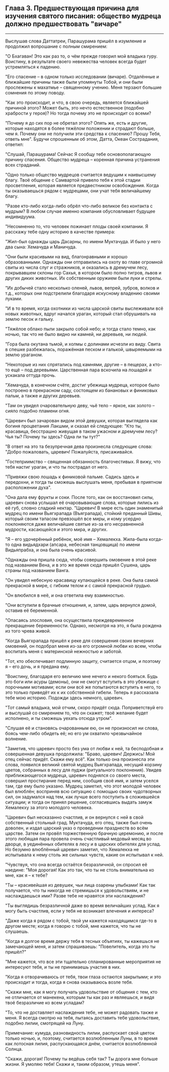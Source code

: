 ## Глава 3. Предшествующая причина для изучения святого писания: общество мудреца должно предшествовать "вичаре"


---
Выслушав слова Даттатреи, Парашурама пришёл в изумление и продолжил вопрошание с полным смирением:

"О Бхагаван! Это как раз то, о чём прежде говорил мой владыка гуру. Воистину, в результате своего невежества человек всегда будет устремляться к падению.

"Его спасение – в одном только исследовании (вичаре). Отдалённые и ближайшие причины также были упомянуты Тобой, и они были прослежены к махатмье – священному учению. Меня терзают большие сомнения по этому поводу.

"Как это происходит, и что, в свою очередь, является ближайшей причиной этого? Может быть, это нечто естественное (подобно храбрости у героя)? Но тогда почему это не происходит со всеми?

"Почему я до сих пор не обретал этого? Опять же, есть и другие, которые находятся в более тяжёлом положении и страдают больше, чем я. Почему они не получили эти средства к спасению? Прошу Тебя, ответь мне". Будучи спрошенным об этом, Датта, Океан Сострадания, ответил:

"Слушай, Парашурама! Сейчас Я сообщу тебе основополагающую причину спасения. Общество мудреца – коренная причина устранения всех страданий.

"Одно только общество мудрецов считается ведущим к наивысшему благу. Твоё общение с Самвартой привело тебя к этой стадии просветления, которая является предвестником освобождения. Когда ты оказываешься рядом с мудрецами, они учат тебя величайшему благу.

"Разве кто-либо когда-либо обрёл что-либо великое без контакта с мудрым? В любом случае именно компания обусловливает будущее индивидуума.

"Несомненно то, что человек пожинает плоды своей компании. Я расскажу тебе одну историю в качестве примера:

"Жил-был однажды царь Дасарны, по имени Муктачуда. И было у него два сына: Хемачуда и Маничуда.

"Они были красивыми на вид, благонравными и хорошо образованными. Однажды они отправились на охоту во главе огромной свиты из числа слуг и стражников, и оказались в дремучем лесу, покрывавшем склоны гор Сахья, в котором было полно тигров, львов и других диких животных. Их собственным оружием были луки и стрелы.

"Их добычей стало несколько оленей, львов, вепрей, зубров, волков и т.д., которых они подстрелили благодаря искусному владению своими луками.

"И в то время, когда охотники из числа царской свиты выслеживали всё новых животных, вдруг начался ураган, который стал обрушивать на землю песок и гальку.

"Тяжёлое облако пыли закрыло собой небо; и тогда стало темно, как ночью, так что не было видно ни камней, ни деревьев, ни людей.

"Гора была окутана тьмой, и холмы с долинами исчезли из виду. Свита в спешке разбежалась, поражённая песком и галькой, швыряемыми на землю ураганом.

"Некоторые из них спрятались под камнями, другие – в пещерах, а кто-то ещё – под деревьями. Царственная пара вскочила на лошадей и ускакала оттуда прочь.

"Хемачуда, в конечном счёте, достиг убежища мудреца, которое было построено в прекрасном саду, состоящем из банановых и финиковых пальм, а также и других деревьев.

"Там он увидел очаровательную деву, чьё тело – яркое, как золото – сияло подобно пламени огня.

"Царевич был зачарован видом этой девушки, которая выглядела как богиня процветания Лакшми, и сказал ей следующее: "Кто ты, красавица, бесстрашно живущая в таком ужасном и дремучем лесу? Чья ты? Почему ты здесь? Одна ли ты тут?"

"В ответ на это та безупречная дева произнесла следующие слова: "Добро пожаловать, царевич! Пожалуйста, присаживайся.

"Гостеприимство – священная обязанность благочестивых. Я вижу, что тебя настиг ураган, и что ты пострадал от него.

"Привяжи свою лошадь к финиковой пальме. Садись здесь и передохни, и тогда ты сможешь выслушать меня, пребывая в приятном расположении духа".

"Она дала ему фрукты и соки. После того, как он восстановил силы, царевич снова услышал её очаровывающие слова, которые лились из её губ, словно сладкий нектар. "Царевич! В мире есть один знаменитый мудрец по имени Вьягхрапада (Въяграпада), стойкий преданный Шивы, который своим тапасом превзошёл все миры, и кому усердно поклоняются даже величайшие святые из-за его несравненной мудрости, касающейся и этого мира, и других.

"Я – его удочерённый ребёнок, моё имя – Хемалекха. Жила-была когда-то одна видьядхари (апсара, небесная танцовщица) по имени Видьяпрабха, и она была очень красивой.

"Однажды она пришла сюда, чтобы совершить омовение в этой реке под названием Вена, и в это же время сюда пришёл Сушена, царь страны под названием Ванга.

"Он увидел небесную красавицу купающейся в реке. Она была самой прекрасной в мире, с гибким телом и с самой прекрасной грудью.

"Он влюбился в неё, и она ответила ему взаимностью.

"Они вступили в брачные отношения, и, затем, царь вернулся домой, оставив её беременной.

"Опасаясь злословия, она осуществила преждевременное прекращение беременности. Однако, несмотря на это, я была рождена из того чрева живой.

"Когда Вьягхрапада пришёл к реке для совершения своих вечерних омовений, он подобрал меня из-за его огромной любви ко всем, чтобы воспитать меня с материнской нежностью и заботой.

"Тот, кто обеспечивает подлинную защиту, считается отцом, и поэтому я – его дочь, и я предана ему.

"Воистину, благодаря его величию мне нечего и некого бояться. Будь это боги или асуры (демоны), они не смогут вступить в это убежище с порочными мотивами; если они всё же попытаются вступить в него, то это только приведёт их к их собственной гибели. Теперь я рассказала тебе мою историю. Подожди здесь немного, царевич.

"Тот самый владыка, мой отчим, скоро придёт сюда. Поприветствуй его и выслушай со смирением то, что он скажет; твоё желание будет исполнено, и ты сможешь уехать отсюда утром".

"Слушая её и становясь очарованным ею, он не произносил ни слова, боясь чем-либо обидеть её; но его ум охватило чрезвычайное волнение.

"Заметив, что царевич просто без ума от любви к ней, та бесподобная и совершенная девушка продолжила: "Браво, царевич! Держись! Мой отец сейчас придёт. Скажи ему всё". Как только она произнесла эти слова, появился великий святой мудрец Вьягхрапада, несущий корзину цветов, собранных в лесу для пуджи (ритуального поклонения). Увидев приближающегося мудреца, царевич поднялся со своего места, совершил простирание перед ним, сообщив своё имя, и затем уселся там, где ему было указано. Мудрец заметил, что этот молодой человек был влюблён; восприняв всю ситуацию с помощью своих чудотворных сил, он задумался над тем, как лучше всего поступить в сложившейся ситуации; и тогда он принял решение, согласившись выдать замуж Хемалекху за этого молодого человека.

"Царевич был несказанно счастлив, и он вернулся с ней в свой собственный стольный град. Муктачуда, его отец, также был очень доволен, и издал царский указ о проведении празднеств во всём царстве. Затем он провёл торжественную брачную церемонию, и после этого любящая пара провела очень счастливый медовый месяц во дворце, в уединённых обителях в лесу и в царских обителях для услад. Но безумно влюблённый царевич заметил, что Хемалекха не испытывала к нему столь же сильных чувств, какие он испытывал к ней.

"Чувствуя, что она всегда остаётся безразличной, он спросил её наедине: "Моя дорогая! Как это так, что ты не столь внимательна ко мне, как я – к тебе?

"Ты – красивейшая из девушек, чьи лица озарены улыбками! Как так получается, что ты никогда не стремишься к удовольствиям, и не наслаждаешься ими? Разве тебе не нравятся эти наслаждения?

"Ты выглядишь безразличной даже во время величайших услад. Как я могу быть счастлив, если у тебя не возникает влечения и интереса?

"Даже когда я рядом с тобой, твой ум кажется находящимся где-то в другом месте; когда я говорю с тобой, мне кажется, что ты не слушаешь.

"Когда я долгое время держу тебя в тесных объятиях, ты кажешься не замечающей меня, и затем спрашиваешь: "Повелитель, когда это ты пришёл?"

"Мне кажется, что все эти тщательно спланированные мероприятия не интересуют тебя, и ты не принимаешь участия в них.

"Когда я отворачиваюсь от тебя, твои глаза остаются закрытыми; и это происходит и тогда, когда я снова оказываюсь возле тебя.

"Скажи мне, как я могу получать удовольствие от общения с тем, кто не отличается от манекена, которым ты как раз и являешься, и видя твоё безразличие ко всем усладам?

"То, что не доставляет наслаждения тебе, не может радовать также и меня. Я всегда смотрю на тебя, пытаясь доставить тебе удовольствие, подобно лилии, смотрящей на Луну.

Примечание: кумуда, разновидность лилии, распускает свой цветок только ночью, и, поэтому, считается возлюбленным Луны, в то время как лотосная лилия, распускающаяся днём, считается возлюбленной Солнца.

"Скажи, дорогая! Почему ты ведёшь себя так? Ты дорога мне больше жизни. Я умоляю тебя! Скажи и, таким образом, утешь меня".
